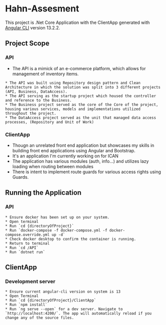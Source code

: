 # Hahn-Assesment
This project is .Net Core Application with the ClientApp generated with [Angular CLI](https://github.com/angular/angular-cli) version 13.2.2.


## Project Scope
### API
* The API is a mimick of an e-commerce platform, which allows for management of inventory items.
```
* The API was built using Repository design pattern and Clean Architecture in which the solution was split into 3 different projects (API, Business, DataAccess).
* The API serving as the startup project which housed the controller and reference to the Business.
* The Business project served as the core of the Core of the project, housing various services, models and implementations utilized throughout the project.
* The DataAccess project served as the unit that managed data access processes, (Repository and Unit of Work)
```

### ClientApp
* Thougn an unrelated front end application but showcases my skills in building front end applications using Angular and Bootstrap.
* It's an application I'm currently working on for ICAN 
* The application has various modules (auth, info...) and utilizes lazy loading when routing between modules
* There is intent to implement route guards for various access rights using Guards.


## Running the Application
### API
```
* Ensure docker has been set up on your system.
* Open terminal
* Run `cd {directoryOfProject}`
* Run `docker-compose -f docker-compose.yml -f docker-compose.override.yml up -d`
* Check docker desktop to confirm the container is running.
* Return to terminal
* Run `cd /API`
* Run `dotnet run`
```

## ClientApp
### Development server
```
* Ensure current angular-cli version on system is 13
* Open Terminal
* Run `cd {directoryOfProject}/ClientApp`
* Run `npm install`
* Run `ng serve --open` for a dev server. Navigate to `http://localhost:4200/`. The app will automatically reload if you change any of the source files.
```
